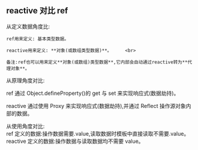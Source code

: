 ## reactive 对比 ref

从定义数据角度比: <br>

    ref用来定义: 基本类型数据。

    reactive用来定义: **对象(或数组类型数据)**。     <br>

    备注:ref也可以用来定义**对象(或数组)类型数据**,它内部会自动通过reactive转为**代理对象**。

从原理角度对比:  <br>

  ref 通过 Object.defineProperty()的 get 与 set 来实现响应式(数据劫持)。
  
  reactive 通过使用 Proxy 来实现响应式(数据劫持),并通过 Reflect 操作源对象内部的数据。
  
从使用角度对比:  <br>
  ref 定义的数据:操作数据需要.value,读取数据时模板中直接读取不需要.value。
  reactive 定义的数据:操作数据与读取数据均不需要 value。